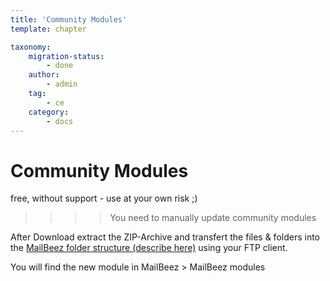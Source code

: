 ```yaml
---
title: 'Community Modules'
template: chapter

taxonomy:
    migration-status:
        - done
    author:
        - admin
    tag:
        - ce
    category:
        - docs
---
```


# Community Modules 

free, without support - use at your own risk ;)

>>>> You need to manually update community modules


After Download extract the ZIP-Archive and transfert the files & folders into the [MailBeez folder structure (describe here)](/documentation/basics/folder-structure) using your FTP client.

You will find the new module in MailBeez > MailBeez modules


